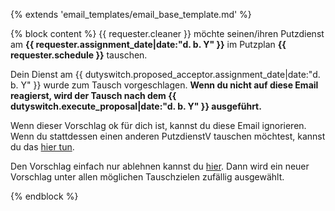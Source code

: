 {% extends 'email_templates/email_base_template.md' %}

{% block content %}
{{ requester.cleaner }} möchte seinen/ihren Putzdienst am 
**{{ requester.assignment_date|date:"d. b. Y" }}** 
im Putzplan **{{ requester.schedule }}** tauschen. 

Dein Dienst am {{ dutyswitch.proposed_acceptor.assignment_date|date:"d. b. Y" }} wurde zum 
Tausch vorgeschlagen. 
**Wenn du nicht auf diese Email reagierst, wird der Tausch nach dem 
{{ dutyswitch.execute_proposal|date:"d. b. Y" }} ausgeführt.**

Wenn dieser Vorschlag ok für dich ist, kannst du diese Email ignorieren. 
Wenn du stattdessen einen anderen PutzdienstV tauschen möchtest, kannst du das 
<a href="{{ host }}{% url 'webinterface:dutyswitch-accept-no-cleaner-page' dutyswitch.pk %}">hier tun</a>. 

Den Vorschlag einfach nur ablehnen kannst du 
<a href="{{ host }}{% url 'webinterface:dutyswitch-reject-proposal' dutyswitch.pk %}">hier</a>. 
Dann wird ein neuer Vorschlag unter allen möglichen Tauschzielen zufällig ausgewählt.  

{% endblock %}
